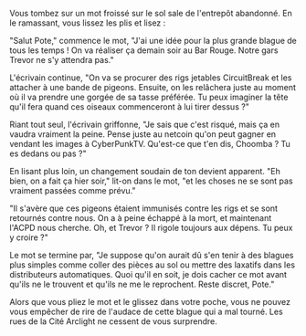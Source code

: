 Vous tombez sur un mot froissé sur le sol sale de l'entrepôt abandonné. En le ramassant, vous lissez les plis et lisez :

"Salut Pote," commence le mot, "J'ai une idée pour la plus grande blague de tous les temps ! On va réaliser ça demain soir au Bar Rouge. Notre gars Trevor ne s'y attendra pas."

L'écrivain continue, "On va se procurer des rigs jetables CircuitBreak et les attacher à une bande de pigeons. Ensuite, on les relâchera juste au moment où il va prendre une gorgée de sa tasse préférée. Tu peux imaginer la tête qu'il fera quand ces oiseaux commenceront à lui tirer dessus ?"

Riant tout seul, l'écrivain griffonne, "Je sais que c'est risqué, mais ça en vaudra vraiment la peine. Pense juste au netcoin qu'on peut gagner en vendant les images à CyberPunkTV. Qu'est-ce que t'en dis, Choomba ? Tu es dedans ou pas ?"

En lisant plus loin, un changement soudain de ton devient apparent. "Eh bien, on a fait ça hier soir," lit-on dans le mot, "et les choses ne se sont pas vraiment passées comme prévu."

"Il s'avère que ces pigeons étaient immunisés contre les rigs et se sont retournés contre nous. On a à peine échappé à la mort, et maintenant l'ACPD nous cherche. Oh, et Trevor ? Il rigole toujours aux dépens. Tu peux y croire ?"

Le mot se termine par, "Je suppose qu'on aurait dû s'en tenir à des blagues plus simples comme coller des pièces au sol ou mettre des laxatifs dans les distributeurs automatiques. Quoi qu'il en soit, je dois cacher ce mot avant qu'ils ne le trouvent et qu'ils ne me le reprochent. Reste discret, Pote."

Alors que vous pliez le mot et le glissez dans votre poche, vous ne pouvez vous empêcher de rire de l'audace de cette blague qui a mal tourné. Les rues de la Cité Arclight ne cessent de vous surprendre.
